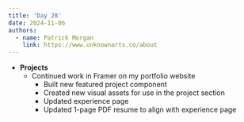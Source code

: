 ```yaml
---
title: 'Day 28'
date: 2024-11-06
authors:
  - name: Patrick Morgan
    link: https://www.unknownarts.co/about
---
```


- __Projects__
    - Continued work in Framer on my portfolio website
        - Built new featured project component
        - Created new visual assets for use in the project section
        - Updated experience page
        - Updated 1-page PDF resume to align with experience page